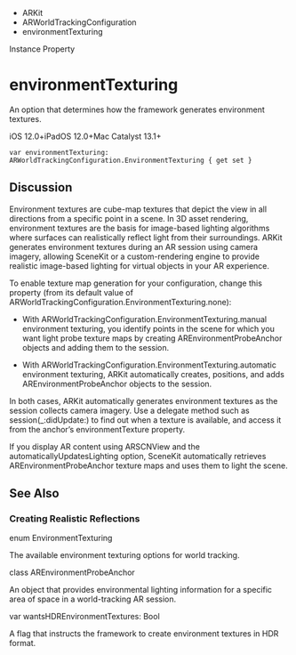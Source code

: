 

- ARKit
- ARWorldTrackingConfiguration
-  environmentTexturing 

Instance Property

# environmentTexturing

An option that determines how the framework generates environment textures.

iOS 12.0+iPadOS 12.0+Mac Catalyst 13.1+

``` source
var environmentTexturing: ARWorldTrackingConfiguration.EnvironmentTexturing { get set }
```

## Discussion

Environment textures are cube-map textures that depict the view in all directions from a specific point in a scene. In 3D asset rendering, environment textures are the basis for image-based lighting algorithms where surfaces can realistically reflect light from their surroundings. ARKit generates environment textures during an AR session using camera imagery, allowing SceneKit or a custom-rendering engine to provide realistic image-based lighting for virtual objects in your AR experience.

To enable texture map generation for your configuration, change this property (from its default value of ARWorldTrackingConfiguration.EnvironmentTexturing.none):

- With ARWorldTrackingConfiguration.EnvironmentTexturing.manual environment texturing, you identify points in the scene for which you want light probe texture maps by creating AREnvironmentProbeAnchor objects and adding them to the session.

- With ARWorldTrackingConfiguration.EnvironmentTexturing.automatic environment texturing, ARKit automatically creates, positions, and adds AREnvironmentProbeAnchor objects to the session.

In both cases, ARKit automatically generates environment textures as the session collects camera imagery. Use a delegate method such as session(_:didUpdate:) to find out when a texture is available, and access it from the anchor’s environmentTexture property.

If you display AR content using ARSCNView and the automaticallyUpdatesLighting option, SceneKit automatically retrieves AREnvironmentProbeAnchor texture maps and uses them to light the scene.

## See Also

### Creating Realistic Reflections

enum EnvironmentTexturing

The available environment texturing options for world tracking.

class AREnvironmentProbeAnchor

An object that provides environmental lighting information for a specific area of space in a world-tracking AR session.

var wantsHDREnvironmentTextures: Bool

A flag that instructs the framework to create environment textures in HDR format.

